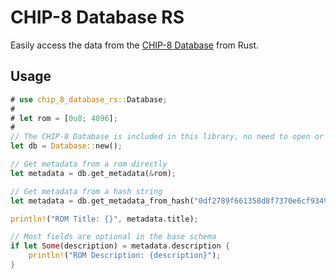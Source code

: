 # CHIP-8 Database RS

Easily access the data from the [CHIP-8 Database][] from Rust.

## Usage

```rust
# use chip_8_database_rs::Database;
#
# let rom = [0u8; 4096];
#
// The CHIP-8 Database is included in this library, no need to open or download files
let db = Database::new();

// Get metadata from a rom directly
let metadata = db.get_metadata(&rom);

// Get metadata from a hash string
let metadata = db.get_metadata_from_hash("0df2789f661358d8f7370e6cf93490c5bcd44b01").unwrap();

println!("ROM Title: {}", metadata.title);

// Most fields are optional in the base schema
if let Some(description) = metadata.description {
    println!("ROM Description: {description}");
}
```

[CHIP-8 Database]: https://github.com/chip-8/chip-8-database
